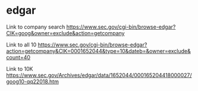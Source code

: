 # edgar

Link to company search
https://www.sec.gov/cgi-bin/browse-edgar?CIK=goog&owner=exclude&action=getcompany

Link to all 10
https://www.sec.gov/cgi-bin/browse-edgar?action=getcompany&CIK=0001652044&type=10&dateb=&owner=exclude&count=40

Link to 10K
https://www.sec.gov/Archives/edgar/data/1652044/000165204418000027/goog10-qq22018.htm

